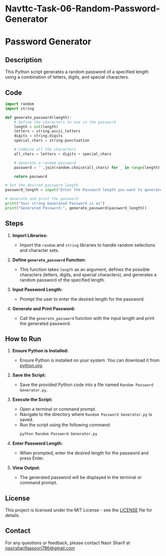 # Navttc-Task-06-Random-Password-Generator
# Password Generator

## Description

This Python script generates a random password of a specified length using a combination of letters, digits, and special characters.

## Code

```python
import random
import string

def generate_password(length):
    # Define the characters to use in the password
    length = int(length)
    letters = string.ascii_letters
    digits = string.digits
    special_chars = string.punctuation

    # Combine all the characters
    all_chars = letters + digits + special_chars

    # Generate a random password
    password = ''.join(random.choice(all_chars) for _ in range(length))

    return password

# Set the desired password length
password_length = input("Enter the Password length you want to generate :: \n")

# Generate and print the password
print("Your strong Generated Password is as")
print("Generated Password:", generate_password(password_length))
```

## Steps

1. **Import Libraries:**
   - Import the `random` and `string` libraries to handle random selections and character sets.

2. **Define `generate_password` Function:**
   - This function takes `length` as an argument, defines the possible characters (letters, digits, and special characters), and generates a random password of the specified length.

3. **Input Password Length:**
   - Prompt the user to enter the desired length for the password.

4. **Generate and Print Password:**
   - Call the `generate_password` function with the input length and print the generated password.

## How to Run

1. **Ensure Python is Installed:**
   - Ensure Python is installed on your system. You can download it from [python.org](https://www.python.org/downloads/).

2. **Save the Script:**
   - Save the provided Python code into a file named `Random Password Generator.py`.

3. **Execute the Script:**
   - Open a terminal or command prompt.
   - Navigate to the directory where `Random Password Generator.py` is saved.
   - Run the script using the following command:
     ```bash
     python Random Password Generator.py
     ```

4. **Enter Password Length:**
   - When prompted, enter the desired length for the password and press Enter.

5. **View Output:**
   - The generated password will be displayed in the terminal or command prompt.

## License

This project is licensed under the MIT License - see the [LICENSE](LICENSE) file for details.

## Contact

For any questions or feedback, please contact Nasir Sharif at nasirsharifqasoori786@gmail.com
